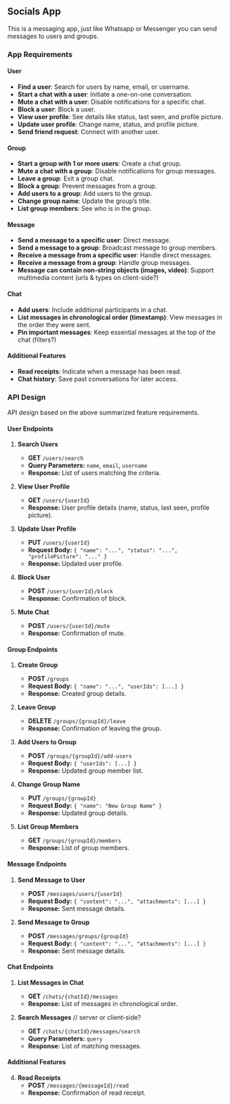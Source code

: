 ## Socials App
This is a messaging app, just like Whatsapp or Messenger you can send messages to users and groups.

### App Requirements

#### User
- **Find a user**: Search for users by name, email, or username.
- **Start a chat with a user**: Initiate a one-on-one conversation.
- **Mute a chat with a user**: Disable notifications for a specific chat.
- **Block a user**: Block a user.
- **View user profile**: See details like status, last seen, and profile picture.
- **Update user profile**: Change name, status, and profile picture.
- **Send friend request**: Connect with another user.

#### Group
- **Start a group with 1 or more users**: Create a chat group.
- **Mute a chat with a group**: Disable notifications for group messages.
- **Leave a group**: Exit a group chat.
- **Block a group**: Prevent messages from a group.
- **Add users to a group**: Add users to the group.
- **Change group name**: Update the group’s title.
- **List group members**: See who is in the group.
  
#### Message
- **Send a message to a specific user**: Direct message.
- **Send a message to a group**: Broadcast message to group members.
- **Receive a message from a specific user**: Handle direct messages.
- **Receive a message from a group**: Handle group messages.
- **Message can contain non-string objects (images, video)**: Support multimedia content (urls & types on client-side?)

#### Chat
- **Add users**: Include additional participants in a chat.
- **List messages in chronological order (timestamp)**: View messages in the order they were sent.
- **Pin important messages**: Keep essential messages at the top of the chat (filters?)

#### Additional Features
- **Read receipts**: Indicate when a message has been read.
- **Chat history**: Save past conversations for later access.

### API Design
API design based on the above summarized feature requirements.

#### User Endpoints

1. **Search Users**
   - **GET** `/users/search`
   - **Query Parameters:** `name`, `email`, `username`
   - **Response:** List of users matching the criteria.

2. **View User Profile**
   - **GET** `/users/{userId}`
   - **Response:** User profile details (name, status, last seen, profile picture).

3. **Update User Profile**
   - **PUT** `/users/{userId}`
   - **Request Body:** `{ "name": "...", "status": "...", "profilePicture": "..." }`
   - **Response:** Updated user profile.

4. **Block User**
   - **POST** `/users/{userId}/block`
   - **Response:** Confirmation of block.

5. **Mute Chat**
   - **POST** `/users/{userId}/mute`
   - **Response:** Confirmation of mute.

#### Group Endpoints

1. **Create Group**
   - **POST** `/groups`
   - **Request Body:** `{ "name": "...", "userIds": [...] }`
   - **Response:** Created group details.

2. **Leave Group**
   - **DELETE** `/groups/{groupId}/leave`
   - **Response:** Confirmation of leaving the group.

3. **Add Users to Group**
   - **POST** `/groups/{groupId}/add-users`
   - **Request Body:** `{ "userIds": [...] }`
   - **Response:** Updated group member list.

4. **Change Group Name**
   - **PUT** `/groups/{groupId}`
   - **Request Body:** `{ "name": "New Group Name" }`
   - **Response:** Updated group details.

5. **List Group Members**
   - **GET** `/groups/{groupId}/members`
   - **Response:** List of group members.

#### Message Endpoints

1. **Send Message to User**
   - **POST** `/messages/users/{userId}`
   - **Request Body:** `{ "content": "...", "attachments": [...] }`
   - **Response:** Sent message details.

2. **Send Message to Group**
   - **POST** `/messages/groups/{groupId}`
   - **Request Body:** `{ "content": "...", "attachments": [...] }`
   - **Response:** Sent message details.

#### Chat Endpoints

1. **List Messages in Chat**
   - **GET** `/chats/{chatId}/messages`
   - **Response:** List of messages in chronological order.

2. **Search Messages** // server or client-side?
   - **GET** `/chats/{chatId}/messages/search`
   - **Query Parameters:** `query`
   - **Response:** List of matching messages.

#### Additional Features

4. **Read Receipts**
   - **POST** `/messages/{messageId}/read`
   - **Response:** Confirmation of read receipt.

